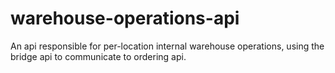 # warehouse-operations-api
An api responsible for per-location internal warehouse operations, using the bridge api to communicate to ordering api.
